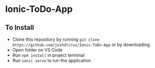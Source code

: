 # Ionic-ToDo-App

## To Install
- Clone this repository by running `git clone https://github.com/joshdlcruz/Ionic-ToDo-App` or by downloading
- Open folder on VS Code
- Run `npm install` in project terminal
- Run `ionic serve` to run the application
